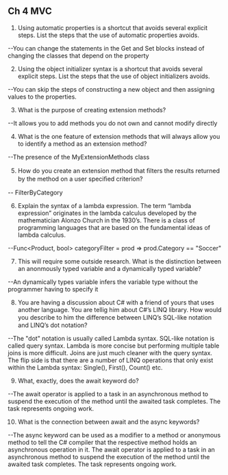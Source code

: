 Ch 4 MVC
--


1. Using automatic properties is a shortcut that avoids several explicit steps. List the steps that the use of automatic properties avoids.

--You can change the statements in the Get and Set blocks instead of changing the classes that depend on the property

2. Using the object initializer syntax is a shortcut that avoids several explicit steps. List the steps that the use of object initializers avoids.

--You can skip the steps of constructing a new object and then assigning values to the properties.

3. What is the purpose of creating extension methods?

--It allows you to add methods you do not own and cannot modify directly

4. What is the one feature of extension methods that will always allow you to identify a method as an extension method?

--The presence of the MyExtensionMethods class

5. How do you create an extension method that ﬁlters the results returned by the method on a user speciﬁed criterion?

-- FilterByCategory

6. Explain the syntax of a lambda expression. The term “lambda expression” originates in the lambda calculus developed by the mathematician Alonzo Church in the 1930’s. There is a class of programming languages that are based on the fundamental ideas of lambda calculus.

--Func<Product, bool> categoryFilter = prod => prod.Category == "Soccer"

7. This will require some outside research. What is the distinction between an anonmously typed variable and a dynamically typed variable?

--An dynamically types variable infers the variable type without the programmer having to specify it

8. You are having a discussion about C# with a friend of yours that uses another language. You are tellig him about C#’s LINQ library. How would you describe to him the diﬀerence between LINQ’s SQL-like notation and LINQ’s dot notation?

--The "dot" notation is usually called Lambda syntax. SQL-like notation is called query syntax. Lambda is more concise but performing multiple table joins is more difficult. Joins are just much cleaner with the query syntax. The flip side is that there are a number of LINQ operations that only exist within the Lambda syntax: Single(), First(), Count() etc.

9. What, exactly, does the await keyword do?

--The await operator is applied to a task in an asynchronous method to suspend the execution of the method until the awaited task completes. The task represents ongoing work.

10. What is the connection between await and the async keywords?


--The async keyword can be used as a modifier to a method or anonymous method to tell the C# compiler that the respective method holds an asynchronous operation in it. The await operator is applied to a task in an asynchronous method to suspend the execution of the method until the awaited task completes. The task represents ongoing work.